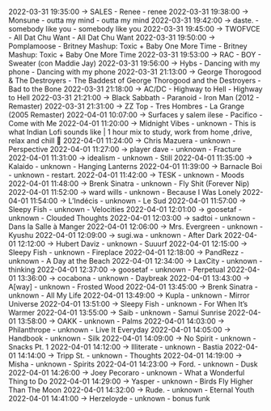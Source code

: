 2022-03-31 19:35:00 -> SALES - Renee - renee
2022-03-31 19:38:00 -> Monsune - outta my mind - outta my mind
2022-03-31 19:42:00 -> daste. - somebody like you - somebody like you
2022-03-31 19:45:00 -> TWOFVCE - All Dat Chu Want - All Dat Chu Want
2022-03-31 19:50:00 -> Pomplamoose - Britney Mashup: Toxic + Baby One More Time - Britney Mashup: Toxic + Baby One More Time
2022-03-31 19:53:00 -> RAC - BOY - Sweater (con Maddie Jay)
2022-03-31 19:56:00 -> Hybs - Dancing with my phone - Dancing with my phone
2022-03-31 21:13:00 -> George Thorogood & The Destroyers - The Baddest of George Thorogood and the Destroyers - Bad to the Bone
2022-03-31 21:18:00 -> AC/DC - Highway to Hell - Highway to Hell
2022-03-31 21:21:00 -> Black Sabbath - Paranoid - Iron Man (2012 - Remaster)
2022-03-31 21:31:00 -> ZZ Top - Tres Hombres - La Grange (2005 Remaster)
2022-04-01 10:07:00 -> Surfaces y salem ilese - Pacifico - Come with Me
2022-04-01 11:20:00 -> Midnight Vibes - unknown - This is what Indian Lofi sounds like | 1 hour mix to study, work from home ,drive, relax and chill 🌃
2022-04-01 11:24:00 -> Chris Mazuera - unknown - Perspective
2022-04-01 11:27:00 -> player dave - unknown - Fracture
2022-04-01 11:31:00 -> idealism - unknown - Still
2022-04-01 11:35:00 -> Kalaido - unknown - Hanging Lanterns
2022-04-01 11:39:00 -> Barnacle Boi - unknown - restart.
2022-04-01 11:42:00 -> TESK - unknown - Moods
2022-04-01 11:48:00 -> Brenk Sinatra - unknown - Fly Shit (Forever Nip)
2022-04-01 11:52:00 -> ward wills - unknown - Because I Was Lonely
2022-04-01 11:54:00 -> L’Indécis - unknown - Le Sud
2022-04-01 11:57:00 -> Sleepy Fish - unknown - Velocities
2022-04-01 12:01:00 -> goosetaf - unknown - Clouded Thoughts
2022-04-01 12:03:00 -> sadtoi - unknown - Dans la Salle à Manger
2022-04-01 12:06:00 -> Mrs. Evergreen - unknown - Kyushu
2022-04-01 12:09:00 -> sugi.wa - unknown - After Dark
2022-04-01 12:12:00 -> Hubert Daviz - unknown - Suuurf
2022-04-01 12:15:00 -> Sleepy Fish - unknown - Fireplace
2022-04-01 12:18:00 -> PandRezz - unknown - A Day at the Beach
2022-04-01 12:34:00 -> LaxCity - unknown - thinking
2022-04-01 12:37:00 -> goosetaf - unknown - Perpetual
2022-04-01 13:36:00 -> cocabona - unknown - Daybreak
2022-04-01 13:43:00 -> A[way] - unknown - Frosted Wood
2022-04-01 13:45:00 -> Brenk Sinatra - unknown - All My Life
2022-04-01 13:49:00 -> Kupla - unknown - Mirror Universe
2022-04-01 13:51:00 -> Sleepy Fish - unknown - For When It’s Warmer
2022-04-01 13:55:00 -> Saib - unknown - Samui Sunrise
2022-04-01 13:58:00 -> OAKK - unknown - Palms
2022-04-01 14:03:00 -> Philanthrope - unknown - Live It Everyday
2022-04-01 14:05:00 -> Handbook - unknown - Silk
2022-04-01 14:09:00 -> No Spirit - unknown - Snacks Pt. 1
2022-04-01 14:12:00 -> Illiterate - unknown - Bastia
2022-04-01 14:14:00 -> Tripp St. - unknown - Thoughts
2022-04-01 14:19:00 -> Misha - unknown - Spirits
2022-04-01 14:23:00 -> Ford. - unknown - Dusk
2022-04-01 14:26:00 -> Joey Pecoraro - unknown - What a Wonderful Thing to Do
2022-04-01 14:29:00 -> Yasper - unknown - Birds Fly Higher Than The Moon
2022-04-01 14:32:00 -> Rude. - unknown - Eternal Youth
2022-04-01 14:41:00 -> Herzeloyde - unknown - bonus funk
